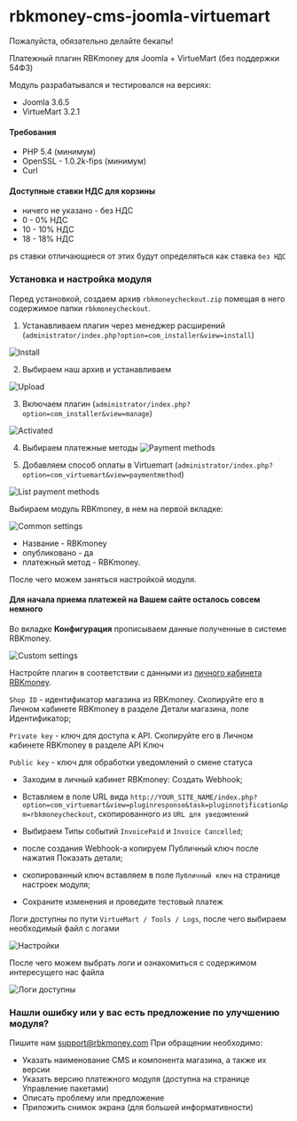 # rbkmoney-cms-joomla-virtuemart


Пожалуйста, обязательно делайте бекапы!

Платежный плагин RBKmoney для Joomla + VirtueMart (без поддержки 54ФЗ)

Модуль разрабатывался и тестировался на версиях:
- Joomla 3.6.5
- VirtueMart 3.2.1


#### Требования

- PHP 5.4 (минимум)
- OpenSSL - 1.0.2k-fips (минимум)
- Curl


#### Доступные ставки НДС для корзины

- ничего не указано - без НДС
- 0 - 0% НДС
- 10 - 10% НДС
- 18 - 18% НДС

ps ставки отличающиеся от этих будут определяться как ставка `без НДС`


### Установка и настройка модуля

Перед установкой, создаем архив `rbkmoneycheckout.zip` помещая в него содержимое папки `rbkmoneycheckout`.


1. Устанавливаем плагин через менеджер расширений (`administrator/index.php?option=com_installer&view=install`)

![Install](images/install.png)

2. Выбираем наш архив и устанавливаем

![Upload](images/upload.png)


3. Включаем плагин (`administrator/index.php?option=com_installer&view=manage`)

![Activated](images/activated.png)


4. Выбираем платежные методы
![Payment methods](images/payment_methods.png)


5. Добавляем способ оплаты в Virtuemart (`administrator/index.php?option=com_virtuemart&view=paymentmethod`)

![List payment methods](images/list_payment_methods.png)

Выбираем модуль RBKmoney, в нем на первой вкладке:

![Сommon settings](images/common_settings.png)

- Название - RBKmoney
- опубликовано - да
- платежный метод - RBKmoney.


После чего можем заняться настройкой модуля.



#### Для начала приема платежей на Вашем сайте осталось совсем немного

Во вкладке **Конфигурация** прописываем данные полученные в системе RBKmoney.



![Custom settings](images/custom_settings.png)

Настройте плагин в соответствии с данными из [личного кабинета RBKmoney](https://dashboard.rbk.money).

`Shop ID` - идентификатор магазина из RBKmoney. Скопируйте его в Личном кабинете RBKmoney в разделе Детали магазина, поле Идентификатор;

`Private key` - ключ для доступа к API. Скопируйте его в Личном кабинете RBKmoney в разделе API Ключ

`Public key` - ключ для обработки уведомлений о смене статуса

- Заходим в личный кабинет RBKmoney: Создать Webhook;
- Вставляем в поле URL вида `http://YOUR_SITE_NAME/index.php?option=com_virtuemart&view=pluginresponse&task=pluginnotification&pm=rbkmoneycheckout`, скопированного из `URL для уведомлений`
- Выбираем Типы событий `InvoicePaid` и `Invoice Canсelled`;
- после создания Webhook-а копируем Публичный ключ после нажатия Показать детали;
- скопированный ключ вставляем в поле `Публичный ключ` на странице настроек модуля;


- Сохраните изменения и проведите тестовый платеж

Логи доступны по пути `VirtueMart / Tools / Logs`, после чего выбираем необходимый файл с логами

![Настройки](images/virtuemart.png)

После чего можем выбрать логи и ознакомиться с содержимом интересущего нас файла

![Логи доступны](images/logs.png)



### Нашли ошибку или у вас есть предложение по улучшению модуля?

Пишите нам support@rbkmoney.com При обращении необходимо:

- Указать наименование CMS и компонента магазина, а также их версии
- Указать версию платежного модуля (доступна на странице Управление пакетами)
- Описать проблему или предложение
- Приложить снимок экрана (для большей информативности)
